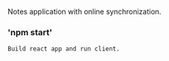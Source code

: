Notes application with online synchronization.


### 'npm start'
    Build react app and run client.